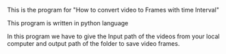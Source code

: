 This is the program for "How to convert video to Frames with time Interval"

This program is written in python language

In this program we have to give the Input path of the videos from your local computer and output path of the folder to save video frames.

